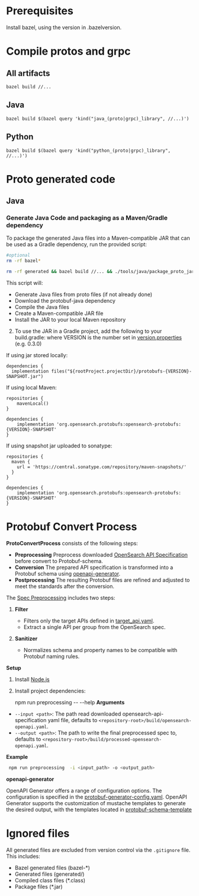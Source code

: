# Prerequisites
Install bazel, using the version in .bazelversion.

# Compile protos and grpc

## All artifacts
```
bazel build //...
```

## Java
```
bazel build $(bazel query 'kind("java_(proto|grpc)_library", //...)')
```

## Python
```
bazel build $(bazel query 'kind("python_(proto|grpc)_library", //...)')
```

# Proto generated code
## Java
### Generate Java Code and packaging as a Maven/Gradle dependency

To package the generated Java files into a Maven-compatible JAR that can be used as a Gradle dependency, run the provided script:
```bash
#optional
rm -rf bazel*

rm -rf generated && bazel build //... && ./tools/java/package_proto_jar.sh
```

This script will:
- Generate Java files from proto files (if not already done)
- Download the protobuf-java dependency
- Compile the Java files
- Create a Maven-compatible JAR file
- Install the JAR to your local Maven repository

2. To use the JAR in a Gradle project, add the following to your build.gradle:
where VERSION is the number set in [version.properties](./version.properties) (e.g. 0.3.0)

If using jar stored locally:
```
dependencies {
  implementation files("${rootProject.projectDir}/protobufs-{VERSION}-SNAPSHOT.jar")
```

If using local Maven:
```
repositories {
    mavenLocal()
}

dependencies {
    implementation 'org.opensearch.protobufs:opensearch-protobufs:{VERSION}-SNAPSHOT'
}
```
If using snapshot jar uploaded to sonatype:
```
repositories {
  maven {
    url = 'https://central.sonatype.com/repository/maven-snapshots/'
  }
}

dependencies {
    implementation 'org.opensearch.protobufs:opensearch-protobufs:{VERSION}-SNAPSHOT'
}
```


# Protobuf Convert Process

**ProtoConvertProcess** consists of the following steps:
- **Preprocessing** Preprocess downloaded [OpenSearch API Specification](https://github.com/opensearch-project/opensearch-api-specification) before convert to Protobuf-schema.
- **Conversion** The prepared API specification is transformed into a Protobuf schema using [openapi-generator](https://github.com/OpenAPITools/openapi-generator).
- **Postprocessing** The resulting Protobuf files are refined and adjusted to meet the standards after the conversion.

The [Spec Preprocessing](tools/proto-convert/src/PreProcessing.ts) includes two steps:

1. **Filter**
    - Filters only the target APIs defined in [target_api.yaml](tools/src/config/target_api.yaml).
    - Extract a single API per group from the OpenSearch spec.

2. **Sanitizer**
    - Normalizes schema and property names to be compatible with Protobuf naming rules.

**Setup**

1. Install [Node.js](https://nodejs.org/en/learn/getting-started/how-to-install-nodejs)
2. Install project dependencies:


    npm run preprocessing -- --help
**Arguments**

- `--input <path>`: The path read downloaded opensearch-api-specification yaml file, defaults to `<repository-root>/build/opensearch-openapi.yaml`.
- `--output <path>`: The path to write the final preprocessed spec to, defaults to `<repository-root>/build/processed-opensearch-openapi.yaml`.

**Example**

```bash
 npm run preprocessing  -i <input_path> -o <output_path>
```

**openapi-generator**

OpenAPI Generator offers a range of configuration options. The configuration is specified in the [protobuf-generator-config.yaml](tools/proto-convert/src/config/protobuf-generator-config.yaml).
OpenAPI Generator supports the customization of mustache templates to generate the desired output, with the templates located in [protobuf-schema-template](tools/proto-convert/src/config/protobuf-schema-template)
# Ignored files

All generated files are excluded from version control via the `.gitignore` file. This includes:
- Bazel generated files (bazel-*)
- Generated files (generated/)
- Compiled class files (*.class)
- Package files (*.jar)
